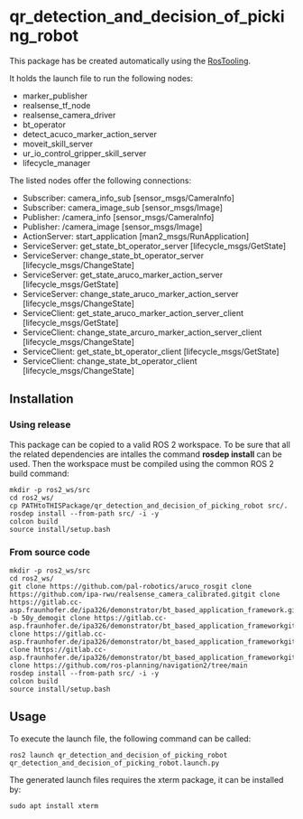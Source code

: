 # qr_detection_and_decision_of_picking_robot

This package has be created automatically using the [RosTooling](https://github.com/ipa320/RosTooling).


It holds the launch file to run the following nodes:
- marker_publisher
- realsense_tf_node
- realsense_camera_driver
- bt_operator
- detect_acuco_marker_action_server
- moveit_skill_server
- ur_io_control_gripper_skill_server
- lifecycle_manager

The listed nodes offer the following connections:
- Subscriber: camera_info_sub [sensor_msgs/CameraInfo]
- Subscriber: camera_image_sub [sensor_msgs/Image]
- Publisher: /camera_info [sensor_msgs/CameraInfo]
- Publisher: /camera_image [sensor_msgs/Image]
- ActionServer: start_application [man2_msgs/RunApplication]
- ServiceServer: get_state_bt_operator_server [lifecycle_msgs/GetState]
- ServiceServer: change_state_bt_operator_server [lifecycle_msgs/ChangeState]
- ServiceServer: get_state_aruco_marker_action_server [lifecycle_msgs/GetState]
- ServiceServer: change_state_aruco_marker_action_server [lifecycle_msgs/ChangeState]
- ServiceClient: get_state_aruco_marker_action_server_client [lifecycle_msgs/GetState]
- ServiceClient: change_state_arcuro_marker_action_server_client [lifecycle_msgs/ChangeState]
- ServiceClient: get_state_bt_operator_client [lifecycle_msgs/GetState]
- ServiceClient: change_state_bt_operator_client [lifecycle_msgs/ChangeState]

## Installation

### Using release

This package can be copied to a valid ROS 2 workspace. To be sure that all the related dependencies are intalles the command **rosdep install** can be used.
Then the workspace must be compiled using the common ROS 2 build command:

```
mkdir -p ros2_ws/src
cd ros2_ws/
cp PATHtoTHISPackage/qr_detection_and_decision_of_picking_robot src/. 
rosdep install --from-path src/ -i -y
colcon build
source install/setup.bash
```


### From source code
```
mkdir -p ros2_ws/src
cd ros2_ws/
git clone https://github.com/pal-robotics/aruco_rosgit clone https://github.com/ipa-rwu/realsense_camera_calibrated.gitgit clone https://gitlab.cc-asp.fraunhofer.de/ipa326/demonstrator/bt_based_application_framework.git -b 50y_demogit clone https://gitlab.cc-asp.fraunhofer.de/ipa326/demonstrator/bt_based_application_frameworkgit clone https://gitlab.cc-asp.fraunhofer.de/ipa326/demonstrator/bt_based_application_frameworkgit clone https://gitlab.cc-asp.fraunhofer.de/ipa326/demonstrator/bt_based_application_frameworkgit clone https://github.com/ros-planning/navigation2/tree/main
rosdep install --from-path src/ -i -y
colcon build
source install/setup.bash
```

## Usage


To execute the launch file, the following command can be called:

```
ros2 launch qr_detection_and_decision_of_picking_robot qr_detection_and_decision_of_picking_robot.launch.py
```

The generated launch files requires the xterm package, it can be installed by:

```
sudo apt install xterm
```



